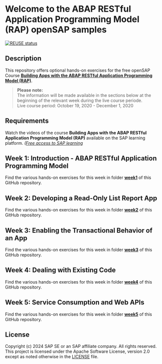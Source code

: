 # Welcome to the ABAP RESTful Application Programming Model (RAP) openSAP samples
[![REUSE status](https://api.reuse.software/badge/github.com/SAP-samples/abap-platform-rap-opensap)](https://api.reuse.software/info/github.com/SAP-samples/abap-platform-rap-opensap)    

## Description
This repository offers optional hands-on exercises for the free openSAP Course **[Building Apps with the ABAP RESTful Application Programming Model (RAP)](https://learning.sap.com/courses/building-apps-with-the-abap-restful-application-programming-model)**.       
    
>**Please note:**  
>The information will be made available in the sections below at the beginning of the relevant week during the live course periode.    
>Live course period: October 19, 2020 - December 1, 2020
    
## Requirements
Watch the videos of the course **Building Apps with the ABAP RESTful Application Programming Model (RAP)** available on the SAP learning platform. _([Free access to SAP learning]([https://open.sap.com/courses/cp13](https://learning.sap.com/courses/building-apps-with-the-abap-restful-application-programming-model))_    
       
       
## Week 1: Introduction - ABAP RESTful Application Programming Model
Find the various hands-on exercises for this week in folder **[week1](/week1/README.md)** of this GitHub repository. 
        
    
## Week 2: Developing a Read-Only List Report App
Find the various hands-on exercises for this week in folder **[week2](/week2/README.md)** of this GitHub repository.    
    
    
## Week 3: Enabling the Transactional Behavior of an App
Find the various hands-on exercises for this week in folder **[week3](/week3/README.md)** of this GitHub repository. 
        
    
## Week 4: Dealing with Existing Code
Find the various hands-on exercises for this week in folder **[week4](/week4/README.md)** of this GitHub repository. 
    
    
## Week 5: Service Consumption and Web APIs
Find the various hands-on exercises for this week in folder **[week5](/week5/README.md)** of this GitHub repository. 
    
        
## License
Copyright (c) 2024 SAP SE or an SAP affiliate company. All rights reserved. This project is licensed under the Apache Software License, version 2.0 except as noted otherwise in the [LICENSE](LICENSES/Apache-2.0.txt) file.
            
